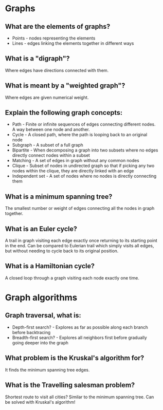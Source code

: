 # Graphs

## What are the elements of graphs?

* Points - nodes representing the elements
* Lines - edges linking the elements together in different ways

## What is a "digraph"?

Where edges have directions connected with them.

## What is meant by a "weighted graph"?

Where edges are given numerical weight.

## Explain the following graph concepts:

* Path - Finite or infinite sequences of edges connecting different nodes. A way between one node and another.
* Cycle - A closed path, where the path is looping back to an original node
* Subgraph - A subset of a full graph
* Bipartite - When decomposing a graph into two subsets where no edges directly connect nodes within a subset
* Matching - A set of edges in graph without any common nodes
* Clique - Subset of nodes in undirected graph so that if picking any two nodes within the clique, they are directly linked with an edge
* Independent set - A set of nodes where no nodes is directly connecting them

## What is a minimum spanning tree?

The smallest number or weight of edges connecting all the nodes in graph together.

## What is an Euler cycle?

A trail in graph visiting each edge exactly once returning to its starting point in the end.
Can be compared to Eulerian trail which simply visits all edges, but without needing to
cycle back to its original position.

## What is a Hamiltonian cycle?

A closed loop through a graph visiting each node exactly one time.

# Graph algorithms

## Graph traversal, what is:

* Depth-first search? - Explores as far as possible along each branch before backtracing
* Breadth-first search? - Explores all neighbors first before gradually going deeper into the graph

## What problem is the Kruskal's algorithm for?

It finds the minimum spanning tree edges.

## What is the Travelling salesman problem?

Shortest route to visit all cities? Similar to the minimum spanning tree. Can be solved with Kruskal's algorithm!
